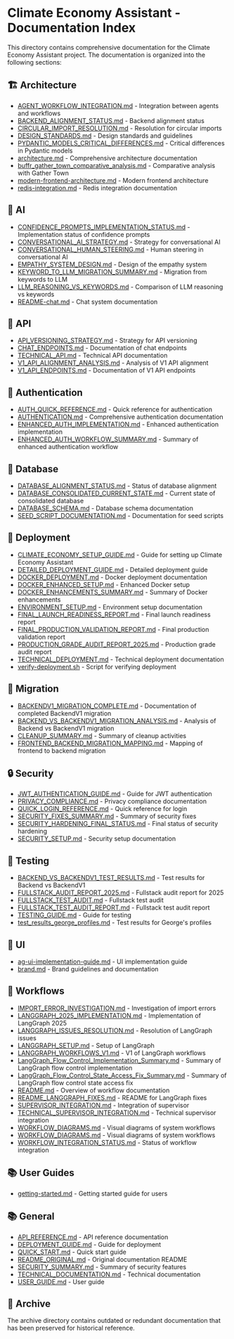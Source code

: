 # Climate Economy Assistant - Documentation Index

This directory contains comprehensive documentation for the Climate Economy Assistant project. The documentation is organized into the following sections:

## 🏗️ Architecture

- [AGENT_WORKFLOW_INTEGRATION.md](architecture/AGENT_WORKFLOW_INTEGRATION.md) - Integration between agents and workflows
- [BACKEND_ALIGNMENT_STATUS.md](architecture/BACKEND_ALIGNMENT_STATUS.md) - Backend alignment status
- [CIRCULAR_IMPORT_RESOLUTION.md](architecture/CIRCULAR_IMPORT_RESOLUTION.md) - Resolution for circular imports
- [DESIGN_STANDARDS.md](architecture/DESIGN_STANDARDS.md) - Design standards and guidelines
- [PYDANTIC_MODELS_CRITICAL_DIFFERENCES.md](architecture/PYDANTIC_MODELS_CRITICAL_DIFFERENCES.md) - Critical differences in Pydantic models
- [architecture.md](architecture/architecture.md) - Comprehensive architecture documentation
- [buffr_gather_town_comparative_analysis.md](architecture/buffr_gather_town_comparative_analysis.md) - Comparative analysis with Gather Town
- [modern-frontend-architecture.md](architecture/modern-frontend-architecture.md) - Modern frontend architecture
- [redis-integration.md](architecture/redis-integration.md) - Redis integration documentation

## 🤖 AI

- [CONFIDENCE_PROMPTS_IMPLEMENTATION_STATUS.md](ai/CONFIDENCE_PROMPTS_IMPLEMENTATION_STATUS.md) - Implementation status of confidence prompts
- [CONVERSATIONAL_AI_STRATEGY.md](ai/CONVERSATIONAL_AI_STRATEGY.md) - Strategy for conversational AI
- [CONVERSATIONAL_HUMAN_STEERING.md](ai/CONVERSATIONAL_HUMAN_STEERING.md) - Human steering in conversational AI
- [EMPATHY_SYSTEM_DESIGN.md](ai/EMPATHY_SYSTEM_DESIGN.md) - Design of the empathy system
- [KEYWORD_TO_LLM_MIGRATION_SUMMARY.md](ai/KEYWORD_TO_LLM_MIGRATION_SUMMARY.md) - Migration from keywords to LLM
- [LLM_REASONING_VS_KEYWORDS.md](ai/LLM_REASONING_VS_KEYWORDS.md) - Comparison of LLM reasoning vs keywords
- [README-chat.md](ai/README-chat.md) - Chat system documentation

## 🔌 API

- [API_VERSIONING_STRATEGY.md](api/API_VERSIONING_STRATEGY.md) - Strategy for API versioning
- [CHAT_ENDPOINTS.md](api/CHAT_ENDPOINTS.md) - Documentation of chat endpoints
- [TECHNICAL_API.md](api/TECHNICAL_API.md) - Technical API documentation
- [V1_API_ALIGNMENT_ANALYSIS.md](api/V1_API_ALIGNMENT_ANALYSIS.md) - Analysis of V1 API alignment
- [V1_API_ENDPOINTS.md](api/V1_API_ENDPOINTS.md) - Documentation of V1 API endpoints

## 🔐 Authentication

- [AUTH_QUICK_REFERENCE.md](auth/AUTH_QUICK_REFERENCE.md) - Quick reference for authentication
- [AUTHENTICATION.md](auth/AUTHENTICATION.md) - Comprehensive authentication documentation
- [ENHANCED_AUTH_IMPLEMENTATION.md](auth/ENHANCED_AUTH_IMPLEMENTATION.md) - Enhanced authentication implementation
- [ENHANCED_AUTH_WORKFLOW_SUMMARY.md](auth/ENHANCED_AUTH_WORKFLOW_SUMMARY.md) - Summary of enhanced authentication workflow

## 💾 Database

- [DATABASE_ALIGNMENT_STATUS.md](database/DATABASE_ALIGNMENT_STATUS.md) - Status of database alignment
- [DATABASE_CONSOLIDATED_CURRENT_STATE.md](database/DATABASE_CONSOLIDATED_CURRENT_STATE.md) - Current state of consolidated database
- [DATABASE_SCHEMA.md](database/DATABASE_SCHEMA.md) - Database schema documentation
- [SEED_SCRIPT_DOCUMENTATION.md](database/SEED_SCRIPT_DOCUMENTATION.md) - Documentation for seed scripts

## 🚀 Deployment

- [CLIMATE_ECONOMY_SETUP_GUIDE.md](deployment/CLIMATE_ECONOMY_SETUP_GUIDE.md) - Guide for setting up Climate Economy Assistant
- [DETAILED_DEPLOYMENT_GUIDE.md](deployment/DETAILED_DEPLOYMENT_GUIDE.md) - Detailed deployment guide
- [DOCKER_DEPLOYMENT.md](deployment/DOCKER_DEPLOYMENT.md) - Docker deployment documentation
- [DOCKER_ENHANCED_SETUP.md](deployment/DOCKER_ENHANCED_SETUP.md) - Enhanced Docker setup
- [DOCKER_ENHANCEMENTS_SUMMARY.md](deployment/DOCKER_ENHANCEMENTS_SUMMARY.md) - Summary of Docker enhancements
- [ENVIRONMENT_SETUP.md](deployment/ENVIRONMENT_SETUP.md) - Environment setup documentation
- [FINAL_LAUNCH_READINESS_REPORT.md](deployment/FINAL_LAUNCH_READINESS_REPORT.md) - Final launch readiness report
- [FINAL_PRODUCTION_VALIDATION_REPORT.md](deployment/FINAL_PRODUCTION_VALIDATION_REPORT.md) - Final production validation report
- [PRODUCTION_GRADE_AUDIT_REPORT_2025.md](deployment/PRODUCTION_GRADE_AUDIT_REPORT_2025.md) - Production grade audit report
- [TECHNICAL_DEPLOYMENT.md](deployment/TECHNICAL_DEPLOYMENT.md) - Technical deployment documentation
- [verify-deployment.sh](deployment/verify-deployment.sh) - Script for verifying deployment

## 🔄 Migration

- [BACKENDV1_MIGRATION_COMPLETE.md](migration/BACKENDV1_MIGRATION_COMPLETE.md) - Documentation of completed BackendV1 migration
- [BACKEND_VS_BACKENDV1_MIGRATION_ANALYSIS.md](migration/BACKEND_VS_BACKENDV1_MIGRATION_ANALYSIS.md) - Analysis of Backend vs BackendV1 migration
- [CLEANUP_SUMMARY.md](migration/CLEANUP_SUMMARY.md) - Summary of cleanup activities
- [FRONTEND_BACKEND_MIGRATION_MAPPING.md](migration/FRONTEND_BACKEND_MIGRATION_MAPPING.md) - Mapping of frontend to backend migration

## 🔒 Security

- [JWT_AUTHENTICATION_GUIDE.md](security/JWT_AUTHENTICATION_GUIDE.md) - Guide for JWT authentication
- [PRIVACY_COMPLIANCE.md](security/PRIVACY_COMPLIANCE.md) - Privacy compliance documentation
- [QUICK_LOGIN_REFERENCE.md](security/QUICK_LOGIN_REFERENCE.md) - Quick reference for login
- [SECURITY_FIXES_SUMMARY.md](security/SECURITY_FIXES_SUMMARY.md) - Summary of security fixes
- [SECURITY_HARDENING_FINAL_STATUS.md](security/SECURITY_HARDENING_FINAL_STATUS.md) - Final status of security hardening
- [SECURITY_SETUP.md](security/SECURITY_SETUP.md) - Security setup documentation

## 🧪 Testing

- [BACKEND_VS_BACKENDV1_TEST_RESULTS.md](testing/BACKEND_VS_BACKENDV1_TEST_RESULTS.md) - Test results for Backend vs BackendV1
- [FULLSTACK_AUDIT_REPORT_2025.md](testing/FULLSTACK_AUDIT_REPORT_2025.md) - Fullstack audit report for 2025
- [FULLSTACK_TEST_AUDIT.md](testing/FULLSTACK_TEST_AUDIT.md) - Fullstack test audit
- [FULLSTACK_TEST_AUDIT_REPORT.md](testing/FULLSTACK_TEST_AUDIT_REPORT.md) - Fullstack test audit report
- [TESTING_GUIDE.md](testing/TESTING_GUIDE.md) - Guide for testing
- [test_results_george_profiles.md](testing/test_results_george_profiles.md) - Test results for George's profiles

## 🎨 UI

- [ag-ui-implementation-guide.md](ui/ag-ui-implementation-guide.md) - UI implementation guide
- [brand.md](ui/brand.md) - Brand guidelines and documentation

## 🔄 Workflows

- [IMPORT_ERROR_INVESTIGATION.md](workflows/IMPORT_ERROR_INVESTIGATION.md) - Investigation of import errors
- [LANGGRAPH_2025_IMPLEMENTATION.md](workflows/LANGGRAPH_2025_IMPLEMENTATION.md) - Implementation of LangGraph 2025
- [LANGGRAPH_ISSUES_RESOLUTION.md](workflows/LANGGRAPH_ISSUES_RESOLUTION.md) - Resolution of LangGraph issues
- [LANGGRAPH_SETUP.md](workflows/LANGGRAPH_SETUP.md) - Setup of LangGraph
- [LANGGRAPH_WORKFLOWS_V1.md](workflows/LANGGRAPH_WORKFLOWS_V1.md) - V1 of LangGraph workflows
- [LangGraph_Flow_Control_Implementation_Summary.md](workflows/LangGraph_Flow_Control_Implementation_Summary.md) - Summary of LangGraph flow control implementation
- [LangGraph_Flow_Control_State_Access_Fix_Summary.md](workflows/LangGraph_Flow_Control_State_Access_Fix_Summary.md) - Summary of LangGraph flow control state access fix
- [README.md](workflows/README.md) - Overview of workflow documentation
- [README_LANGGRAPH_FIXES.md](workflows/README_LANGGRAPH_FIXES.md) - README for LangGraph fixes
- [SUPERVISOR_INTEGRATION.md](workflows/SUPERVISOR_INTEGRATION.md) - Integration of supervisor
- [TECHNICAL_SUPERVISOR_INTEGRATION.md](workflows/TECHNICAL_SUPERVISOR_INTEGRATION.md) - Technical supervisor integration
- [WORKFLOW_DIAGRAMS.md](workflows/WORKFLOW_DIAGRAMS.md) - Visual diagrams of system workflows
- [WORKFLOW_DIAGRAMS.md](workflows/WORKFLOW_DIAGRAMS.md) - Visual diagrams of system workflows
- [WORKFLOW_INTEGRATION_STATUS.md](workflows/WORKFLOW_INTEGRATION_STATUS.md) - Status of workflow integration

## 📚 User Guides

- [getting-started.md](user-guides/getting-started.md) - Getting started guide for users

## 📚 General
- [API_REFERENCE.md](API_REFERENCE.md) - API reference documentation
- [DEPLOYMENT_GUIDE.md](DEPLOYMENT_GUIDE.md) - Guide for deployment
- [QUICK_START.md](QUICK_START.md) - Quick start guide
- [README_ORIGINAL.md](README_ORIGINAL.md) - Original documentation README
- [SECURITY_SUMMARY.md](SECURITY_SUMMARY.md) - Summary of security features
- [TECHNICAL_DOCUMENTATION.md](TECHNICAL_DOCUMENTATION.md) - Technical documentation
- [USER_GUIDE.md](USER_GUIDE.md) - User guide

## 📁 Archive
The archive directory contains outdated or redundant documentation that has been preserved for historical reference.
